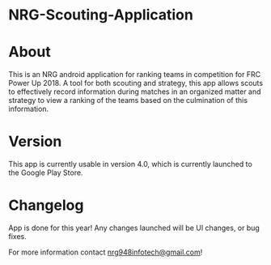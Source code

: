 # NRG-Scouting-Application
# About
This is an NRG android application for ranking teams in competition for FRC Power Up 2018.
A tool for both scouting and strategy, this app allows scouts to effectively record information during matches in an organized matter and strategy to view a ranking of the teams based on the culmination of this information. 

# Version
This app is currently usable in version 4.0, which is currently launched to the Google Play Store. 

# Changelog
App is done for this year! Any changes launched will be UI changes, or bug fixes. 

For more information contact nrg948infotech@gmail.com!
